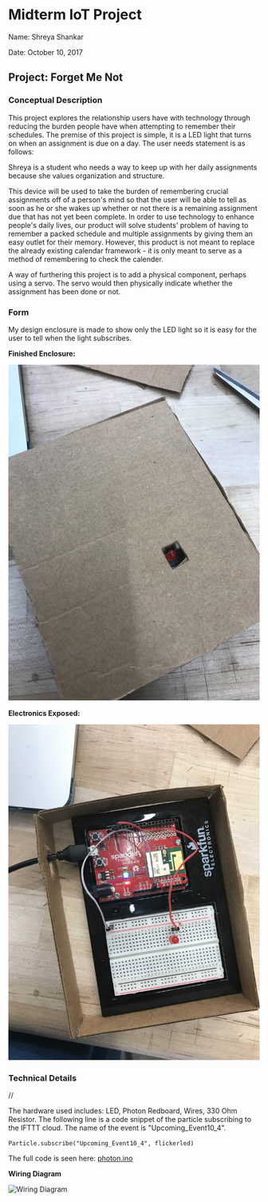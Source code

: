# Midterm IoT Project

Name:  Shreya Shankar

Date: October 10, 2017

## Project: Forget Me Not

### Conceptual Description

This project explores the relationship users have with technology through reducing the burden people have when attempting to remember their schedules. The premise of this project is simple, it is a LED light that turns on when an assignment is due on a day. The user needs statement is as follows: 

Shreya is a student who needs a way to keep up with her daily assignments 
because she values organization and structure.

This device will be used to take the burden of remembering crucial assignments off of a person's mind so that the user will be able to tell as soon as he or she wakes up whether or not there is a remaining assignment due that has not yet been complete. In order to use technology to enhance people's daily lives, our product will solve students' problem of having to remember a packed schedule and multiple assignments by giving them an easy outlet for their memory. However, this product is not meant to replace the already existing calendar framework - it is only meant to serve as a method of remembering to check the calender. 

A way of furthering this project is to add a physical component, perhaps using a servo. The servo would then physically indicate whether the assignment has been done or not. 

### Form

My design enclosure is made to show only the LED light so it is easy for the user to tell when the light subscribes. 

**Finished Enclosure:**

![Finished Enclosure](IMG_1061.JPG)

**Electronics Exposed:**

![Enclosure with electronics exposed](IMG_1062.JPG)

### Technical Details
//   

The hardware used includes: LED, Photon Redboard, Wires, 330 Ohm Resistor. The following line is a code snippet of the particle subscribing to the IFTTT cloud. The name of the event is "Upcoming_Event10_4". 

```
Particle.subscribe("Upcoming_Event10_4", flickerled)
```

The full code is seen here: [photon.ino](photon.ino)

**Wiring Diagram**

![Wiring Diagram](WiringDiagram.png)
